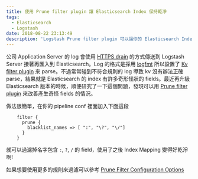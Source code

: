 ```yaml
---
title: 使用 Prune filter plugin 讓 Elasticsearch Index 保持乾淨
tags:
  - Elasticsearch
  - Logstash
date: 2018-08-22 23:13:49
description: 'Logstash Prune filter plugin 可以讓你的 Elasticsearch Index Mapping 變乾淨'
---
```



公司 Application Server 的 log 會使用 [HTTPS drain](https://devcenter.heroku.com/articles/log-drains) 的方式傳送到 Logstash Server 接著再匯入到 Elasticsearch。Log 的格式是採用 [logfmt](https://brandur.org/logfmt) 所以設置了 [Kv filter plugin](https://www.elastic.co/guide/en/logstash/current/plugins-filters-kv.html) 來 parse。不過常常碰到不符合規則的 log 導致 kv 沒有辦法正確 parse，結果就是 Elasticsearch 的 index 有許多奇形怪狀的 fields。最近再升級 Elasticsearch 版本的時候，順便研究了一下這個問題，發現可以用 [Prune filter plugin](https://www.elastic.co/guide/en/logstash/current/plugins-filters-prune.html) 來改善產生奇怪 fields 的情況。

做法很簡單，在你的 pipeline conf 裡面加入下面這段

```
    filter {
      prune {
        blacklist_names => [ ":", "\?", "\/"]
      }
    }
```

就可以過濾掉名字包含 `:`, `?`, `/` 的 field，使用了之後 Index Mapping 變得好乾淨啊!

如果想要使用更多的規則來過濾可以參考 [Prune Filter Configuration Options](https://www.elastic.co/guide/en/logstash/current/plugins-filters-prune.html#plugins-filters-prune-options)